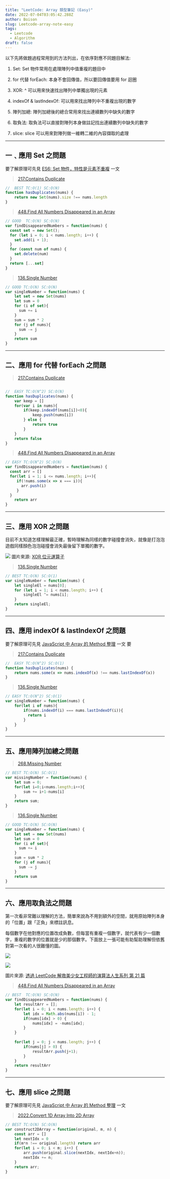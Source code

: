 ```yaml
---
title: "LeetCode: Array 類型筆記 (Easy)"
date: 2022-07-04T03:05:42.288Z
author: Boison
slug: Leetcode-array-note-easy
tags:
  - Leetcode
  - Algorithm
draft: false
---
```

以下先將做題過程常用到的方法列出，在依序對應不同題目解法: 

1. Set: Set 物件常用在處理陣列中值重複的題目中

2. for 代替 forEach: 本身不會回傳值，所以要回傳值要用 for 迴圈

3. XOR: ^ 可以用來快速找出陣列中單獨出現的元素

4. indexOf & lastIndexOf: 可以用來找出陣列中不重複出現的數字

5. 陣列加總: 陣列加總後的總合常用來找出連續數列中缺失的數字

6. 取負法: 取負法可以直接對陣列本身做註記找出連續數列中缺失的數字

7. slice: slice 可以用來對陣列做一維轉二維的內容擷取的處理

---

## 一﹑應用 Set 之問題

要了解原理可先見 [ES6: Set 物件，特性是元素不重複](https://boison.tw/2022/07/es6-set/) 一文

> [217.Contains Duplicate](https://leetcode.com/problems/contains-duplicate/)

```javascript
//  BEST TC:O(1) SC:O(N)
function hasDuplicates(nums) {
    return new Set(nums).size !== nums.length
}
```

> [448.Find All Numbers Disappeared in an Array](https://leetcode.com/problems/find-all-numbers-disappeared-in-an-array/)

```javascript
// GOOD  TC:O(N) SC:O(N)
var findDisappearedNumbers = function(nums) {
  const set = new Set();
  for (let i = 0; i < nums.length; i++) {
    set.add(i + 1);
  }
  for (const num of nums) {
    set.delete(num)
  }
  return [...set]
}
```

> [136.Single Number](https://leetcode.com/problems/single-number/)

```javascript
// GOOD TC:O(N) SC:O(N)
var singleNumber = function(nums) {
    let set = new Set(nums)
    let sum = 0
    for (i of set){
      sum += i
    }
    sum = sum * 2
    for (j of nums){
      sum -= j
    }
    return sum 
}
```

---

## 二、應用 for 代替 forEach 之問題

> [217.Contains Duplicate](https://leetcode.com/problems/contains-duplicate/)

```javascript

//  EASY TC:O(N^2) SC:O(N)
function hasDuplicates(nums) {
    var keep = []
    for(var i in nums){
        if(keep.indexOf(nums[i])<0){
            keep.push(nums[i])
        } else {
            return true
        }
    }
    return false
}
```

> [448.Find All Numbers Disappeared in an Array](https://leetcode.com/problems/find-all-numbers-disappeared-in-an-array/)

```javascript
// EASY TC:O(N^2) SC:O(N)
var findDisappearedNumbers = function(nums) {
  const arr = []
  for(let i = 1; i <= nums.length; i++){
     if(!nums.some(x => x === i)){
       arr.push(i)
     }
  }
    return arr
}
```

---

## 三、應用 XOR 之問題

目前不太知道怎樣理解最正確，暫時理解為同樣的數字碰撞會消失，就像是打泡泡遊戲同樣顏色泡泡碰撞會消失最後留下單獨的數字。

![](https://miro.medium.com/max/700/1*VlmrccsF58VKbyi68LbGkA.png)
圖片來源: [XOR 位元運算子](https://medium.com/@hyWang/xor-%E4%BD%8D%E5%85%83%E9%81%8B%E7%AE%97%E5%AD%90-1c25b4ae15fb)

> [136.Single Number](https://leetcode.com/problems/single-number/)

```javascript
// BEST TC:O(N) SC:O(1)
var singleNumber = function(nums) {
    let singleEl = nums[0];
    for (let i = 1; i < nums.length; i++) {
        singleEl ^= nums[i];
    }
    return singleEl;
}
```

---

## 四、應用 indexOf & lastIndexOf  之問題

要了解原理可先見 [JavaScript 中 Array 的 Method 整理](https://boison.tw/2022/06/javascript-array-method/) 一文
要

> [217.Contains Duplicate](https://leetcode.com/problems/contains-duplicate/)

```javascript
//  EASY TC:O(N^2) SC:O(1)
function hasDuplicates(nums) {
    return nums.some(x => nums.indexOf(x) !== nums.lastIndexOf(x))
}
```

> [136.Single Number](https://leetcode.com/problems/single-number/)

```javascript
// EASY TC:O(N^2) SC:O(1)
var singleNumber = function(nums) {
    for(let i of nums){
        if(nums.indexOf(i) === nums.lastIndexOf(i)){
          return i
        }
    }
}
```

---

## 五、應用陣列加總之問題

> [268.Missing Number](https://leetcode.com/problems/missing-number/)

```javascript
// BEST TC:O(N) SC:O(1)
var missingNumber = function(nums) {
    let sum = 0;
    for(let i=0;i<nums.length;i++){
        sum += i+1-nums[i]
    }
    return sum;
}
```

> [136.Single Number](https://leetcode.com/problems/single-number/)

```javascript
// GOOD TC:O(N) SC:O(N)
var singleNumber = function(nums) {
    let set = new Set(nums)
    let sum = 0
    for (i of set){
      sum += i
    }
    sum = sum * 2
    for (j of nums){
      sum -= j
    }
    return sum 
}
```

---

## 六、應用取負法之問題

第一次看非常難以理解的方法，簡單來說為不用到額外的空間，就用原始陣列本身的「位置」跟「正負」來標註訊息。

每個數字在他對應的位置改成負數，但每當有重複一個數字，就代表有少一個數字，重複的數字的位置就是少的那個數字。下面放上一張可能有助幫助理解但依舊對第一次看的人很難懂的圖。

![](https://i.imgur.com/AXob2u6.png)

![](https://i.imgur.com/8m9y5NR.png)

圖片來源: [透過 LeetCode 解救美少女工程師的演算法人生系列 第 21 篇](https://ithelp.ithome.com.tw/articles/10225673)

> [448.Find All Numbers Disappeared in an Array](https://leetcode.com/problems/find-all-numbers-disappeared-in-an-array/)

```javascript
// BEST  TC:O(N) SC:O(N)
var findDisappearedNumbers = function(nums) {
    let resultArr = [];
    for(let i = 0; i < nums.length; i++) {
        let idx = Math.abs(nums[i]) - 1;        
        if(nums[idx] > 0) {
            nums[idx] = -nums[idx];
        }
    }
    
    for(let j = 0; j < nums.length; j++) {
        if(nums[j] > 0) {
            resultArr.push(j+1);
        }
    }
    return resultArr
}
```

---

## 七、應用 slice 之問題

要了解原理可先見 [JavaScript 中 Array 的 Method 整理](https://boison.tw/2022/06/javascript-array-method/) 一文

> [2022.Convert 1D Array Into 2D Array](https://leetcode.com/problems/convert-1d-array-into-2d-array/)

```javascript
// BEST TC:O(N) SC:O(N)
var construct2DArray = function(original, m, n) {
    const arr = []
    let nextIdx = 0
    if(m*n !== original.length) return arr
    for(let i = 0; i < m; i++) {
        arr.push(original.slice(nextIdx, nextIdx+n));
        nextIdx += n;
    }
    return arr;
}
```